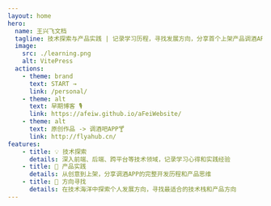 ```yaml
---
layout: home
hero:
  name: 王兴飞文档
  tagline: 技术探索与产品实践 | 记录学习历程，寻找发展方向，分享首个上架产品调酒APP的创作历程
  image:
    src: ./learning.png
    alt: VitePress
  actions:
    - theme: brand
      text: START →
      link: /personal/
    - theme: alt
      text: 早期博客 🎙️
      link: https://afeiw.github.io/aFeiWebsite/
    - theme: alt
      text: 原创作品 -> 调酒吧APP🍸
      link: http://flyahub.cn/
features:
    - title: 💡 技术探索
      details: 深入前端、后端、跨平台等技术领域，记录学习心得和实践经验
    - title: 🚀 产品实践
      details: 从创意到上架，分享调酒APP的完整开发历程和产品思维
    - title: 🎯 方向寻找
      details: 在技术海洋中探索个人发展方向，寻找最适合的技术栈和产品方向
---
```

 
 



